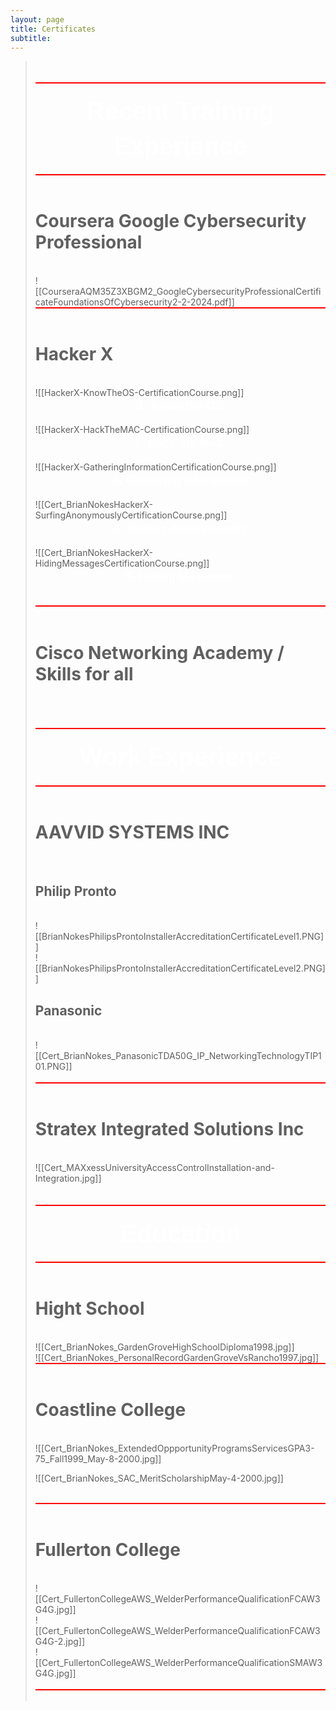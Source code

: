 ```yaml
---
layout: page
title: Certificates
subtitle:
---
```


<blockquote>
<br>
<br>
<span style="display:block; background-color:red; width:100%; height:2px;"></span>
<br>

<span> 
<p dir="ltr" style="line-height:1.38;margin-top:0pt;margin-bottom:0pt;text-align:center">
<span style="font-size:30pt;font-family:Arial;color:#FFFFFF;background-color:transparent;font-weight:700;font-style:normal;font-variant:normal;text-decoration:none;vertical-align:baseline;white-space:pre;white-space:pre-wrap">Recent Training Experience</span> 
</p> 
</span>

<br>
<span style="display:block; background-color:red; width:100%; height:2px;"></span>
<br>

<h1>Coursera Google Cybersecurity Professional</h1>
<br>
![[CourseraAQM35Z3XBGM2_GoogleCybersecurityProfessionalCertificateFoundationsOfCybersecurity2-2-2024.pdf]]

<br>
<span style="display:block; background-color:red; width:100%; height:2px;"></span>
<br>

<h1>Hacker X</h1>

<br>
![[HackerX-KnowTheOS-CertificationCourse.png]]
<br>
<span> 
<p dir="ltr" style="line-height:1.38;margin-top:0pt;margin-bottom:0pt;text-align:center">
<span style="font-size:14pt;font-family:Arial;color:#FFFFFF;background-color:transparent;font-weight:700;font-style:normal;font-variant:normal;text-decoration:none;vertical-align:baseline;white-space:pre;white-space:pre-wrap">1. Know the OS</span> 
</p> 
</span>
<br>
![[HackerX-HackTheMAC-CertificationCourse.png]]
<br>
<span> 
<p dir="ltr" style="line-height:1.38;margin-top:0pt;margin-bottom:0pt;text-align:center">
<span style="font-size:14pt;font-family:Arial;color:#FFFFFF;background-color:transparent;font-weight:700;font-style:normal;font-variant:normal;text-decoration:none;vertical-align:baseline;white-space:pre;white-space:pre-wrap">2. Hack the MAC</span> 
</p> 
</span>

<br>
![[HackerX-GatheringInformationCertificationCourse.png]]
<br>
<span> 
<p dir="ltr" style="line-height:1.38;margin-top:0pt;margin-bottom:0pt;text-align:center">
<span style="font-size:14pt;font-family:Arial;color:#FFFFFF;background-color:transparent;font-weight:700;font-style:normal;font-variant:normal;text-decoration:none;vertical-align:baseline;white-space:pre;white-space:pre-wrap">3. Gathering Information</span> 
</p> 
</span>
<br>
![[Cert_BrianNokesHackerX-SurfingAnonymouslyCertificationCourse.png]]
<br>
<span> 
<p dir="ltr" style="line-height:1.38;margin-top:0pt;margin-bottom:0pt;text-align:center">
<span style="font-size:14pt;font-family:Arial;color:#FFFFFF;background-color:transparent;font-weight:700;font-style:normal;font-variant:normal;text-decoration:none;vertical-align:baseline;white-space:pre;white-space:pre-wrap">4. Surfing Anonymously</span> 
</p> 
</span>
<br>
![[Cert_BrianNokesHackerX-HidingMessagesCertificationCourse.png]]
<br>
<span> 
<p dir="ltr" style="line-height:1.38;margin-top:0pt;margin-bottom:0pt;text-align:center">
<span style="font-size:14pt;font-family:Arial;color:#FFFFFF;background-color:transparent;font-weight:700;font-style:normal;font-variant:normal;text-decoration:none;vertical-align:baseline;white-space:pre;white-space:pre-wrap">5. Hiding Messages</span> 
</p> 
</span>

<br>
<br>
<span style="display:block; background-color:red; width:100%; height:2px;"></span>
<br>

<h1>Cisco Networking Academy / Skills for all</h1>
<br><br>

<br>
<span style="display:block; background-color:red; width:100%; height:2px;"></span>
<br>
 <span> 
<p dir="ltr" style="line-height:1.38;margin-top:0pt;margin-bottom:0pt;text-align:center">
<span style="font-size:30pt;font-family:Arial;color:#FFFFFF;background-color:transparent;font-weight:700;font-style:normal;font-variant:normal;text-decoration:none;vertical-align:baseline;white-space:pre;white-space:pre-wrap">Work Experience</span> 
</p> 
</span>
<br>
<span style="display:block; background-color:red; width:100%; height:2px;"></span>
<br>

<h1>AAVVID SYSTEMS INC</h1>
<br>

<h2>Philip Pronto</h2>
<br>
![[BrianNokesPhilipsProntoInstallerAccreditationCertificateLevel1.PNG]]
<br>
![[BrianNokesPhilipsProntoInstallerAccreditationCertificateLevel2.PNG]]
<br>

<h2>Panasonic</h2>

<br>
![[Cert_BrianNokes_PanasonicTDA50G_IP_NetworkingTechnologyTIP101.PNG]]
<br>

<br>
<span style="display:block; background-color:red; width:100%; height:2px;"></span>
<br>

<h1>Stratex Integrated Solutions Inc</h1>
<br>
![[Cert_MAXxessUniversityAccessControlInstallation-and-Integration.jpg]]
<br><br>

<br>
<span style="display:block; background-color:red; width:100%; height:2px;"></span>
<br>
<span> 
<p dir="ltr" style="line-height:1.38;margin-top:0pt;margin-bottom:0pt;text-align:center">
<span style="font-size:30pt;font-family:Arial;color:#FFFFFF;background-color:transparent;font-weight:700;font-style:normal;font-variant:normal;text-decoration:none;vertical-align:baseline;white-space:pre;white-space:pre-wrap">Education</span> 
</p> 
</span>
<br>
<span style="display:block; background-color:red; width:100%; height:2px;"></span>
<br>

<h1>Hight School</h1>
<br>
![[Cert_BrianNokes_GardenGroveHighSchoolDiploma1998.jpg]]
<br>
![[Cert_BrianNokes_PersonalRecordGardenGroveVsRancho1997.jpg]]

<br>
<span style="display:block; background-color:red; width:100%; height:2px;"></span>
<br>

<h1>Coastline College</h1>
<br>
![[Cert_BrianNokes_ExtendedOppportunityProgramsServicesGPA3-75_Fall1999_May-8-2000.jpg]]
<br>

![[Cert_BrianNokes_SAC_MeritScholarshipMay-4-2000.jpg]]
<br>

<br>
<span style="display:block; background-color:red; width:100%; height:2px;"></span>
<br>

<h1>Fullerton College</h1>

<br>
![[Cert_FullertonCollegeAWS_WelderPerformanceQualificationFCAW3G4G.jpg]]
<br>
![[Cert_FullertonCollegeAWS_WelderPerformanceQualificationFCAW3G4G-2.jpg]]
<br>
![[Cert_FullertonCollegeAWS_WelderPerformanceQualificationSMAW3G4G.jpg]]
<br>
<br>
<span style="display:block; background-color:red; width:100%; height:2px;"></span>
<br>

</blockquote>

